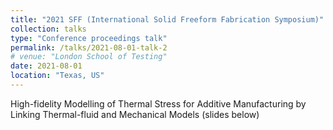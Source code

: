 ```yaml
---
title: "2021 SFF (International Solid Freeform Fabrication Symposium)"
collection: talks
type: "Conference proceedings talk"
permalink: /talks/2021-08-01-talk-2
# venue: "London School of Testing"
date: 2021-08-01
location: "Texas, US"
---
```


High-fidelity Modelling of Thermal Stress for Additive Manufacturing by Linking Thermal-fluid and Mechanical Models (slides below)
